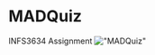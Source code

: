 # MADQuiz
INFS3634 Assignment
!["MADQuiz"](https://github.com/yijunt/MADQuiz/blob/master/MADQuiz%20MainScreen.PNG"MADQuiz")
